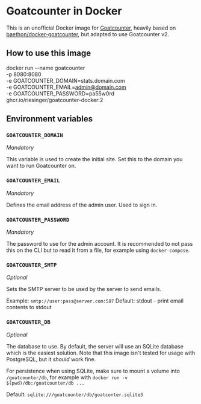 # Goatcounter in Docker

This is an unofficial Docker image for [Goatcounter](https://goatcounter.com), heavily based on
[baethon/docker-goatcounter](https://github.com/baethon/docker-goatcounter), but adapted to use
Goatcounter v2.

## How to use this image

docker run --name goatcounter \
	-p 8080:8080 \
  -e GOATCOUNTER_DOMAIN=stats.domain.com \
  -e GOATCOUNTER_EMAIL=admin@domain.com \
	-e GOATCOUNTER_PASSWORD=pa55w0rd \
	ghcr.io/riesinger/goatcounter-docker:2

## Environment variables

### `GOATCOUNTER_DOMAIN`

_Mandatory_

This variable is used to create the initial site. Set this to the domain you want to run Goatcounter
on.

### `GOATCOUNTER_EMAIL`

_Mandatory_

Defines the email address of the admin user. Used to sign in.

### `GOATCOUNTER_PASSWORD`

_Mandatory_

The password to use for the admin account. It is recommended to not pass this on the CLI but to read
it from a file, for example using `docker-compose`.

### `GOATCOUNTER_SMTP`

_Optional_

Sets the SMTP server to be used by the server to send emails.

Example: `smtp://user:pass@server.com:587`
Default: stdout - print email contents to stdout

### `GOATCOUNTER_DB`

_Optional_

The database to use. By default, the server will use an SQLite database which is the easiest
solution.
Note that this image isn't tested for usage with PostgreSQL, but it _should_ work fine.

For persistence when using SQLite, make sure to mount a volume into `/goatcounter/db`, for example
with `docker run -v $(pwd)/db:/goatcounter/db ...`

Default: `sqlite:///goatcounter/db/goatconter.sqlite3`

